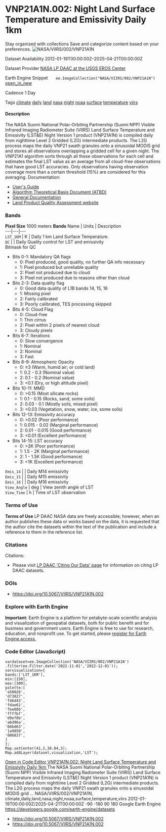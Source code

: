  
#  VNP21A1N.002: Night Land Surface Temperature and Emissivity Daily 1km 
Stay organized with collections  Save and categorize content based on your preferences. 
![NASA/VIIRS/002/VNP21A1N](https://developers.google.com/earth-engine/datasets/images/NASA/NASA_VIIRS_002_VNP21A1N_sample.png) 

Dataset Availability
    2012-01-19T00:00:00Z–2025-04-21T00:00:00Z 

Dataset Provider
     [ NASA LP DAAC at the USGS EROS Center ](https://doi.org/10.5067/VIIRS/VNP21A1N.002) 

Earth Engine Snippet
     `    ee.ImageCollection("NASA/VIIRS/002/VNP21A1N")   ` [ open_in_new ](https://code.earthengine.google.com/?scriptPath=Examples:Datasets/NASA/NASA_VIIRS_002_VNP21A1N) 

Cadence
    1 Day 

Tags
     [climate](https://developers.google.com/earth-engine/datasets/tags/climate) [daily](https://developers.google.com/earth-engine/datasets/tags/daily) [land](https://developers.google.com/earth-engine/datasets/tags/land) [nasa](https://developers.google.com/earth-engine/datasets/tags/nasa) [night](https://developers.google.com/earth-engine/datasets/tags/night) [noaa](https://developers.google.com/earth-engine/datasets/tags/noaa) [surface](https://developers.google.com/earth-engine/datasets/tags/surface) [temperature](https://developers.google.com/earth-engine/datasets/tags/temperature) [viirs](https://developers.google.com/earth-engine/datasets/tags/viirs)
#### Description
The NASA Suomi National Polar-Orbiting Partnership (Suomi NPP) Visible Infrared Imaging Radiometer Suite (VIIRS) Land Surface Temperature and Emissivity (LST&E) Night Version 1 product (VNP21A1N) is compiled daily from nighttime Level 2 Gridded (L2G) intermediate products.
The L2G process maps the daily VNP21 swath granules onto a sinusoidal MODIS grid and stores all observations overlapping a gridded cell for a given night. The VNP21A1 algorithm sorts through all these observations for each cell and estimates the final LST value as an average from all cloud-free observations that have good LST accuracies. Only observations having observation coverage more than a certain threshold (15%) are considered for this averaging.
Documentation:
  * [User's Guide](https://lpdaac.usgs.gov/documents/429/VNP21_User_Guide_V1.pdf)
  * [Algorithm Theoretical Basis Document (ATBD)](https://lpdaac.usgs.gov/documents/1332/VNP21_ATBD_V1.pdf)
  * [General Documentation](https://lpdaac.usgs.gov/products/vnp21a1nv002/)
  * [Land Product Quality Assessment website](https://landweb.modaps.eosdis.nasa.gov/browse?sensor=VIIRS&sat=SNPP)


### Bands
**Pixel Size** 1000 meters 
**Bands**
Name | Units | Description  
---|---|---  
`LST_1KM` | K | Daily 1 km Land Surface Temperature.  
`QC` |  | Daily Quality control for LST and emissivity  
Bitmask for QC
  * Bits 0-1: Mandatory QA flags 
    * 0: Pixel produced, good quality, no further QA info necessary
    * 1: Pixel produced but unreliable quality
    * 2: Pixel not produced due to cloud
    * 3: Pixel not produced due to reasons other than cloud
  * Bits 2-3: Data quality flag 
    * 0: Good data quality of L1B bands 14, 15, 16
    * 1: Missing pixel
    * 2: Fairly calibrated
    * 3: Poorly calibrated, TES processing skipped
  * Bits 4-5: Cloud Flag 
    * 0: Cloud-free
    * 1: Thin cirrus
    * 2: Pixel within 2 pixels of nearest cloud
    * 3: Cloudy pixels
  * Bits 6-7: Iterations 
    * 0: Slow convergence
    * 1: Nominal
    * 2: Nominal
    * 3: Fast
  * Bits 8-9: Atmospheric Opacity 
    * 0: ≥3 (Warm, humid air; or cold land)
    * 1: 0.2 - 0.3 (Nominal value)
    * 2: 0.1 - 0.2 (Nominal value)
    * 3: <0.1 (Dry, or high altitude pixel)
  * Bits 10-11: MMD 
    * 0: >0.15 (Most silicate rocks)
    * 1: 0.1 - 0.15 (Rocks, sand, some soils)
    * 2: 0.03 - 0.1 (Mostly soils, mixed pixel)
    * 3: <0.03 (Vegetation, snow, water, ice, some soils)
  * Bits 12-13: Emissivity accuracy 
    * 0: >0.02 (Poor performance)
    * 1: 0.015 - 0.02 (Marginal performance)
    * 2: 0.01 - 0.015 (Good performance)
    * 3: <0.01 (Excellent performance)
  * Bits 14-15: LST accuracy 
    * 0: >2K (Poor performance)
    * 1: 1.5 - 2K (Marginal performance)
    * 2: 1 - 1.5K (Good performance)
    * 3: <1K (Excellent performance)

  
`Emis_14` |  | Daily M14 emissivity  
`Emis_15` |  | Daily M15 emissivity  
`Emis_16` |  | Daily M16 emissivity  
`View_Angle` | deg | View zenith angle of LST  
`View_Time` | h | Time of LST observation  
### Terms of Use
**Terms of Use**
LP DAAC NASA data are freely accessible; however, when an author publishes these data or works based on the data, it is requested that the author cite the datasets within the text of the publication and include a reference to them in the reference list.
### Citations
Citations:
  * Please visit [LP DAAC 'Citing Our Data' page](https://lpdaac.usgs.gov/citing_our_data) for information on citing LP DAAC datasets.


### DOIs
  * [ https://doi.org/10.5067/VIIRS/VNP21A1N.002 ](https://doi.org/10.5067/VIIRS/VNP21A1N.002)


### Explore with Earth Engine
**Important:** Earth Engine is a platform for petabyte-scale scientific analysis and visualization of geospatial datasets, both for public benefit and for business and government users. Earth Engine is free to use for research, education, and nonprofit use. To get started, please [register for Earth Engine access.](https://console.cloud.google.com/earth-engine)
### Code Editor (JavaScript)
```
vardataset=ee.ImageCollection('NASA/VIIRS/002/VNP21A1N')
.filter(ee.Filter.date('2022-11-01','2022-12-01'));
varvisualization={
bands:['LST_1KM'],
min:[150],
max:[300],
palette:[
'a50026',
'd73027',
'f46d43',
'fdae61',
'fee08b',
'ffffbf',
'd9ef8b',
'a6d96a',
'66bd63',
'1a9850',
'006837',
]
};
Map.setCenter(41.2,38.84,3);
Map.addLayer(dataset,visualization,'LST');
```
[ Open in Code Editor ](https://code.earthengine.google.com/?scriptPath=Examples:Datasets/NASA/NASA_VIIRS_002_VNP21A1N)
[ VNP21A1N.002: Night Land Surface Temperature and Emissivity Daily 1km ](https://developers.google.com/earth-engine/datasets/catalog/NASA_VIIRS_002_VNP21A1N)
The NASA Suomi National Polar-Orbiting Partnership (Suomi NPP) Visible Infrared Imaging Radiometer Suite (VIIRS) Land Surface Temperature and Emissivity (LST&E) Night Version 1 product (VNP21A1N) is compiled daily from nighttime Level 2 Gridded (L2G) intermediate products. The L2G process maps the daily VNP21 swath granules onto a sinusoidal MODIS grid …
NASA/VIIRS/002/VNP21A1N, climate,daily,land,nasa,night,noaa,surface,temperature,viirs 
2012-01-19T00:00:00Z/2025-04-21T00:00:00Z
-90 -180 90 180 
Google Earth Engine
https://developers.google.com/earth-engine/datasets
  * [ https://doi.org/10.5067/VIIRS/VNP21A1N.002 ](https://doi.org/https://doi.org/10.5067/VIIRS/VNP21A1N.002)
  * [ https://doi.org/10.5067/VIIRS/VNP21A1N.002 ](https://doi.org/https://developers.google.com/earth-engine/datasets/catalog/NASA_VIIRS_002_VNP21A1N)


